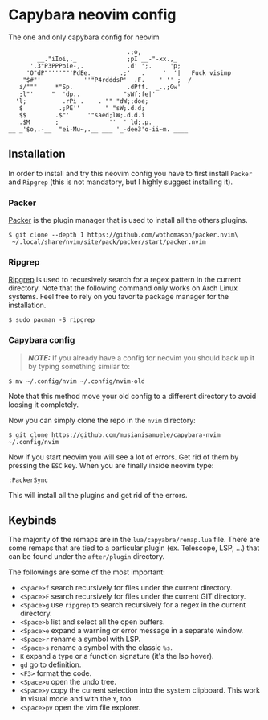 # Capybara neovim config
The one and only capybara config for neovim
```
                                 .;o,
        __."iIoi,._              ;pI __-"-xx.,_
      '.3"P3PPPoie-,.            .d' ';.     'p;
     'O"dP"''''""'PdEe._       .;'   .     '  '|   Fuck visimp
    "$#"'            ''"P4rdddsP'  .F.    ' '' ;  /
   i/"""     *"Sp.               .dPff.  _.,;Gw'
   ;l"'     "  'dp..            "sWf;fe|'
  'l;          .rPi .    . "" "dW;;doe;
   $          .;PE''       " "sW;.d.d;
   $$        .$"'     '"saed;lW;.d.d.i
   .$M       ;              ''  ' ld;.p.
__ _'$o,.-__  "ei-Mu~,.__ ___ '_-dee3'o-ii~m. ____
```

## Installation

In order to install and try this neovim config you have to first install `Packer`
and `Ripgrep` (this is not mandatory, but I highly suggest installing it).

### Packer

[Packer](https://github.com/wbthomason/packer.nvim) is the plugin manager that 
is used to install all the others plugins.
```
$ git clone --depth 1 https://github.com/wbthomason/packer.nvim\
 ~/.local/share/nvim/site/pack/packer/start/packer.nvim
```

### Ripgrep

[Ripgrep](https://github.com/BurntSushi/ripgrep) is used to recursively search 
for a regex pattern in the current directory. Note that the following command only
works on Arch Linux systems. Feel free to rely on you favorite package manager 
for the installation.
```
$ sudo pacman -S ripgrep
```

### Capybara config

> **_NOTE:_**  If you already have a config for neovim you should back up it by 
typing something similar to:
```
$ mv ~/.config/nvim ~/.config/nvim-old
```
Note that this method move your old config to a different directory to avoid 
loosing it completely.

Now you can simply clone the repo in the `nvim` directory:
```
$ git clone https://github.com/musianisamuele/capybara-nvim ~/.config/nvim
```
Now if you start neovim you will see a lot of errors. Get rid of them by pressing
the `ESC` key. When you are finally inside neovim type:
```
:PackerSync
```
This will install all the plugins and get rid of the errors.

## Keybinds
The majority of the remaps are in the `lua/capyabra/remap.lua` file. There are 
some remaps that are tied to a particular plugin (ex. Telescope, LSP, ...) that 
can be found under the `after/plugin` directory. 

The followings are some of the most important:
- `<Space>f` search recursively for files under the current directory.
- `<Space>F` search recursively for files under the current GIT directory.
- `<Space>g` use `ripgrep` to search recursively for a regex in the current directory.
- `<Space>b` list and select all the open buffers.
- `<Space>e` expand a warning or error message in a separate window.
- `<Space>r` rename a symbol with LSP.
- `<Space>s` rename a symbol with the classic `%s`.
- `K` expand a type or a function signature (it's the lsp hover).
- `gd` go to definition.
- `<F3>` format the code.
- `<Space>u` open the undo tree.
- `<Space>y` copy the current selection into the system clipboard. This work in visual mode and with the `Y`, too.
- `<Space>pv` open the vim file explorer.
